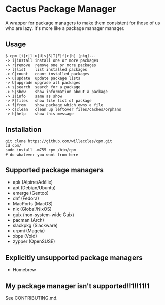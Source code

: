 # Cactus Package Manager
A wrapper for package managers to make them consistent for those of us who are
lazy. It's more like a package manager manager.

## Usage

```
$ cpm [i|r|l|u|U|s|S|I|F|f|c|h] [pkg]...
-> i|install install one or more packages
-> r|remove  remove one or more packages
-> l|list    list installed packages
-> C|count   count installed packages
-> u|update  update package lists
-> U|upgrade upgrade all packages
-> s|search  search for a package
-> S|show    show information about a package
-> I|info    same as show
-> F|files   show file list of package
-> f|from    show package which owns a file
-> c|clean   clean up leftover files/caches/orphans
-> h|help    show this message
```

## Installation
```
git clone https://github.com/willeccles/cpm.git
cd cpm/
sudo install -m755 cpm /bin/cpm
# do whatever you want from here
```

## Supported package managers

- apk (Alpine/Adélie)
- apt (Debian/Ubuntu)
- emerge (Gentoo)
- dnf (Fedora)
- MacPorts (MacOS)
- nix (Global/NixOS)
- guix (non-system-wide Guix)
- pacman (Arch)
- slackpkg (Slackware)
- urpmi (Mageia)
- xbps (Void)
- zypper (OpenSUSE)

## Explicitly unsupported package managers

- Homebrew

## My package manager isn't supported!!1!!11!1

See CONTRIBUTING.md.
